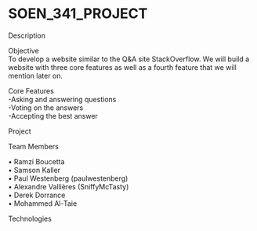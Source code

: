 # SOEN_341_PROJECT

Description


Objective <br/>
To develop a website similar to the Q&A site StackOverflow. We will build a website with three core features as well as a fourth feature that we will mention later on. 

Core Features<br/>
-Asking and answering questions<br/>
-Voting on the answers<br/>
-Accepting the best answer


Project




Team Members

 • Ramzi Boucetta<br/>
 • Samson Kaller<br/>
 • Paul Westenberg (paulwestenberg)<br>
 • Alexandre Vallières (SniffyMcTasty)<br> 
 • Derek Dorrance<br>
 • Mohammed Al-Taie<br>



Technologies





